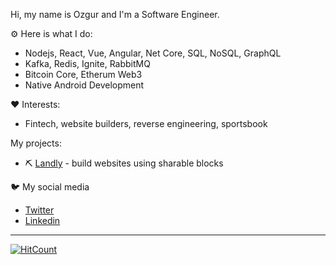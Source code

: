 Hi, my name is Ozgur and I'm a Software Engineer.

⚙️ Here is what I do:

* Nodejs, React, Vue, Angular, Net Core, SQL, NoSQL, GraphQL
* Kafka, Redis, Ignite, RabbitMQ
* Bitcoin Core, Etherum Web3
* Native Android Development

❤️ Interests:
* Fintech, website builders, reverse engineering, sportsbook

My projects:
* ⛏ [Landly](https://landly.page) - build websites using sharable blocks

🐦 My social media
* [Twitter](https://twitter.com/ozgurrgul)
* [Linkedin](https://www.linkedin.com/in/ozgurgul35/)

---

[![HitCount](http://hits.dwyl.com/ozgurrgul/ozgurrgul.svg)](http://hits.dwyl.com/ozgurrgul/ozgurrgul)
